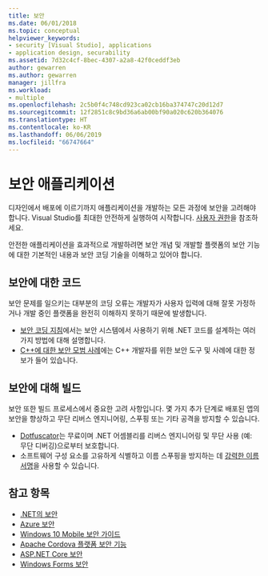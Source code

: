 ```yaml
---
title: 보안
ms.date: 06/01/2018
ms.topic: conceptual
helpviewer_keywords:
- security [Visual Studio], applications
- application design, securability
ms.assetid: 7d32c4cf-8bec-4307-a2a8-42f0ceddf3eb
author: gewarren
ms.author: gewarren
manager: jillfra
ms.workload:
- multiple
ms.openlocfilehash: 2c5b0f4c748cd923ca02cb16ba374747c20d12d7
ms.sourcegitcommit: 12f2851c8c9bd36a6ab00bf90a020c620b364076
ms.translationtype: HT
ms.contentlocale: ko-KR
ms.lasthandoff: 06/06/2019
ms.locfileid: "66747664"
---
```

# <a name="secure-applications"></a>보안 애플리케이션

디자인에서 배포에 이르기까지 애플리케이션을 개발하는 모든 과정에 보안을 고려해야 합니다. Visual Studio를 최대한 안전하게 실행하여 시작합니다. [사용자 권한](../ide/user-permissions-and-visual-studio.md)을 참조하세요.

안전한 애플리케이션을 효과적으로 개발하려면 보안 개념 및 개발할 플랫폼의 보안 기능에 대한 기본적인 내용과 보안 코딩 기술을 이해하고 있어야 합니다.

## <a name="code-for-security"></a>보안에 대한 코드

보안 문제를 일으키는 대부분의 코딩 오류는 개발자가 사용자 입력에 대해 잘못 가정하거나 개발 중인 플랫폼을 완전히 이해하지 못하기 때문에 발생합니다.

- [보안 코딩 지침](/dotnet/standard/security/secure-coding-guidelines)에서는 보안 시스템에서 사용하기 위해 .NET 코드를 설계하는 여러 가지 방법에 대해 설명합니다.
- [C++에 대한 보안 모범 사례](/cpp/top/security-best-practices-for-cpp)에는 C++ 개발자를 위한 보안 도구 및 사례에 대한 정보가 들어 있습니다.

## <a name="build-for-security"></a>보안에 대해 빌드

보안 또한 빌드 프로세스에서 중요한 고려 사항입니다. 몇 가지 추가 단계로 배포된 앱의 보안을 향상하고 무단 리버스 엔지니어링, 스푸핑 또는 기타 공격을 방지할 수 있습니다.

- [Dotfuscator](dotfuscator/index.md)는 무료이며 .NET 어셈블리를 리버스 엔지니어링 및 무단 사용 (예: 무단 디버깅)으로부터 보호합니다.
- 소프트웨어 구성 요소를 고유하게 식별하고 이름 스푸핑을 방지하는 데 [강력한 이름 서명](managing-assembly-and-manifest-signing.md)을 사용할 수 있습니다.

## <a name="see-also"></a>참고 항목

- [.NET의 보안](/dotnet/standard/security/index)
- [Azure 보안](/azure/security/)
- [Windows 10 Mobile 보안 가이드](/windows/security/threat-protection/windows-10-mobile-security-guide)
- [Apache Cordova 플랫폼 보안 기능](/visualstudio/cross-platform/tools-for-cordova/security/best-practices?view=toolsforcordova-2017)
- [ASP.NET Core 보안](/aspnet/core/security/?view=aspnetcore-2.1)
- [Windows Forms 보안](/dotnet/framework/winforms/windows-forms-security)